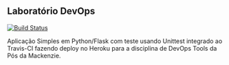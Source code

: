 ## Laboratório DevOps

[![Build Status](https://travis-ci.com/brunope84/devopslab3.svg?branch=main)](https://travis-ci.com/brunope84/devopslab3)

Aplicação Simples em Python/Flask com teste usando Unittest integrado ao Travis-CI fazendo deploy no Heroku para a disciplina de DevOps Tools da Pós da Mackenzie.
